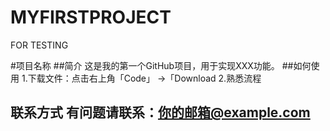 # MYFIRSTPROJECT
FOR TESTING

#项目名称 
##简介 这是我的第一个GitHub项目，用于实现XXX功能。 
##如何使用 
1.下载文件：点击右上角「Code」 →「Download 
2.熟悉流程

## 联系方式 有问题请联系：你的邮箱@example.com
